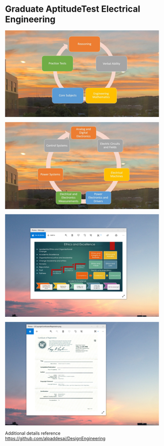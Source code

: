 # Graduate AptitudeTest Electrical Engineering

![image](Gate_EE.JPG)

![image](Gate_EE_Subjects.JPG)

![image](EthicsandExcellence.png)

![image](USCopyrightCertificate.png)

Additional details reference https://github.com/alpaddesai/DesignEngineering
